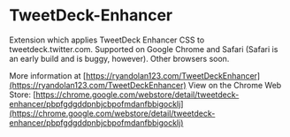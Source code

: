 TweetDeck-Enhancer
==================

Extension which applies TweetDeck Enhancer CSS to tweetdeck.twitter.com. Supported on Google Chrome and Safari (Safari is an early build and is buggy, however). Other browsers soon.

More information at [https://ryandolan123.com/TweetDeckEnhancer](https://ryandolan123.com/TweetDeckEnhancer)
View on the Chrome Web Store: [https://chrome.google.com/webstore/detail/tweetdeck-enhancer/pbpfgdgddpnbjcbpofmdanfbbigocklj](https://chrome.google.com/webstore/detail/tweetdeck-enhancer/pbpfgdgddpnbjcbpofmdanfbbigocklj) 